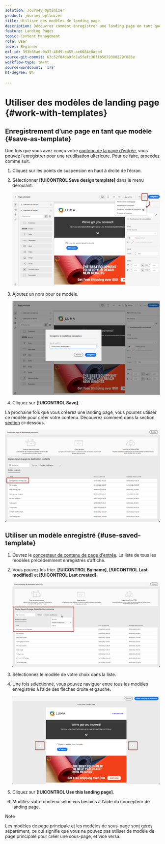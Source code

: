 ```yaml
---
solution: Journey Optimizer
product: journey optimizer
title: Utiliser des modèles de landing page
description: Découvrez comment enregistrer une landing page en tant que modèle et la réutiliser dans Journey Optimizer
feature: Landing Pages
topic: Content Management
role: User
level: Beginner
exl-id: 393b36ad-0a37-46d9-b455-ae6684e0acbd
source-git-commit: 63c52f04da9fd1a5fafc36ffb5079380229f885e
workflow-type: tm+mt
source-wordcount: '178'
ht-degree: 0%

---
```


# Utiliser des modèles de landing page {#work-with-templates}

## Enregistrement d’une page en tant que modèle {#save-as-template}

Une fois que vous avez conçu votre [contenu de la page d’entrée](lp-content.md), vous pouvez l’enregistrer pour une réutilisation ultérieure. Pour ce faire, procédez comme suit.

1. Cliquez sur les points de suspension en haut à droite de l’écran.

1. Sélectionner **[!UICONTROL Save design template]** dans le menu déroulant.

   ![](assets/lp_designer-save-template.png)

1. Ajoutez un nom pour ce modèle.

   ![](assets/lp_designer-template-name.png)

1. Cliquez sur **[!UICONTROL Save]**.

La prochaine fois que vous créerez une landing page, vous pourrez utiliser ce modèle pour créer votre contenu. Découvrez comment dans la section [section](#use-saved-template) ci-dessous.

![](assets/lp_designer-saved-template.png)

## Utiliser un modèle enregistré {#use-saved-template}

1. Ouvrez le [concepteur de contenu de page d&#39;entrée](design-lp.md). La liste de tous les modèles précédemment enregistrés s’affiche.

1. Vous pouvez les trier. **[!UICONTROL By name]**, **[!UICONTROL Last modified]** et **[!UICONTROL Last created]**.

   ![](assets/lp_designer-saved-templates.png)

1. Sélectionnez le modèle de votre choix dans la liste.

1. Une fois sélectionné, vous pouvez naviguer entre tous les modèles enregistrés à l’aide des flèches droite et gauche.

   ![](assets/lp_designer-saved-templates-navigate.png)

1. Cliquez sur **[!UICONTROL Use this landing page]**.

1. Modifiez votre contenu selon vos besoins à l&#39;aide du concepteur de landing page.

>[!NOTE]
>
>Les modèles de page principale et les modèles de sous-page sont gérés séparément, ce qui signifie que vous ne pouvez pas utiliser de modèle de page principale pour créer une sous-page, et vice versa.
